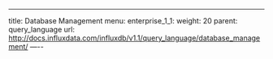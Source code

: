 ---
title: Database Management
menu:
  enterprise_1_1:
    weight: 20
    parent: query_language
    url: http://docs.influxdata.com/influxdb/v1.1/query_language/database_management/
—--

